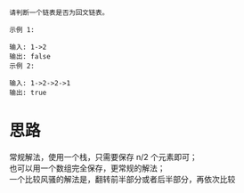 ```
请判断一个链表是否为回文链表。

示例 1:

输入: 1->2
输出: false
示例 2:

输入: 1->2->2->1
输出: true
```

思路
=
常规解法，使用一个栈，只需要保存 n/2 个元素即可；  
也可以用一个数组完全保存，更常规的解法；  
一个比较风骚的解法是，翻转前半部分或者后半部分，再依次比较